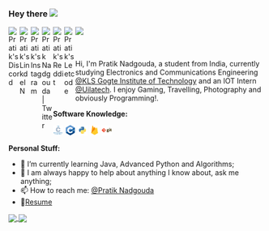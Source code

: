### Hey there <img src="https://media.giphy.com/media/hvRJCLFzcasrR4ia7z/giphy.gif" width="25px">
<a href="https://discord.gg/x9PuXu5">
  <img align="left" alt="Pratik's Discord" width="22px" src="https://cdn.jsdelivr.net/npm/simple-icons@v3/icons/discord.svg" />
</a>

<a href="https://www.linkedin.com/in/carbonautics/">
  <img align="left" alt="Pratik's LinkdeIN" width="22px" src="https://cdn.jsdelivr.net/npm/simple-icons@v3/icons/linkedin.svg" />
</a>

<a href="https://www.instagram.com/carbonautix/">
  <img align="left" alt="Pratik's Instagram" width="22px" src="https://cdn.jsdelivr.net/npm/simple-icons@v3/icons/instagram.svg" />
</a>

<a href="https://twitter.com/Carbonautix">
  <img align="left" alt="Pratik Nadgouda | Twitter" width="22px" src="https://cdn.jsdelivr.net/npm/simple-icons@v3/icons/twitter.svg" />
</a>
<a href="https://www.reddit.com/user/CarbonAutics">
  <img align="left" alt="Pratik's Reddit" width="22px" src="https://cdn.jsdelivr.net/npm/simple-icons@v3/icons/reddit.svg" />
</a>

<a href="https://leetcode.com/Carbonautics/">
  <img align="left" alt="Pratik's Leetcode" width="22px" src="https://cdn.jsdelivr.net/npm/simple-icons@v3/icons/leetcode.svg" />
</a>

![](https://visitor-badge.glitch.me/badge?page_id=carbonautics.PratikNadgouda)

<br />

Hi, I'm Pratik Nadgouda, a student from India, currently studying Electronics and Communications Engineering [@KLS Gogte Institute of Technology](https://git.edu/) and an IOT Intern [@Uilatech](https://uilatech.com/). I enjoy Gaming, Travelling, Photography and obviously Programming!.

**Software Knowledge:**

<code><img height="20" src="https://raw.githubusercontent.com/github/explore/80688e429a7d4ef2fca1e82350fe8e3517d3494d/topics/c/c.png"></code>
<code><img height="20" src="https://raw.githubusercontent.com/github/explore/80688e429a7d4ef2fca1e82350fe8e3517d3494d/topics/cpp/cpp.png"></code>
<code><img height="20" src="https://raw.githubusercontent.com/github/explore/80688e429a7d4ef2fca1e82350fe8e3517d3494d/topics/python/python.png"></code>
<code><img height="20" src="https://raw.githubusercontent.com/github/explore/80688e429a7d4ef2fca1e82350fe8e3517d3494d/topics/firebase/firebase.png"></code>
<code><img height="20" src="https://raw.githubusercontent.com/github/explore/80688e429a7d4ef2fca1e82350fe8e3517d3494d/topics/git/git.png"></code>


**Personal Stuff:**
- 🌱 I’m currently learning Java, Advanced Python and Algorithms;
- 💬 I am always happy to help about anything I know about, ask me anything;
- 📫 How to reach me: [@Pratik Nadgouda](https://twitter.com/Carbonautix)
- 📝[Resume](https://drive.google.com/file/d/1WDmYURKQMowAom6tz5FKFo6k9E__TSrg/view?usp=sharing)


<a href="https://github.com/anuraghazra/github-readme-stats">
  <img align="center" src="https://github-readme-stats.vercel.app/api/wakatime?username=carbonautics&theme=onedark" />
</a>
<a href="https://github.com/anuraghazra/github-readme-stats">
  <img align="center" src="https://github-readme-stats.vercel.app/api/top-langs/?username=carbonautics&exclude_repo=Insurgency-server,dotfiles&theme=onedark" />
</a>
